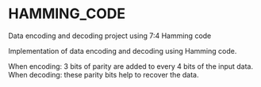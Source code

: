# HAMMING_CODE
Data encoding and decoding project using 7:4 Hamming code

Implementation of data encoding and decoding using Hamming code.

When encoding: 3 bits of parity are added to every 4 bits of the input data.
When decoding: these parity bits help to recover the data.
